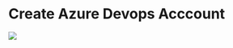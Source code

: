# Create Azure Devops Acccount 

<a href="https://portal.azure.com/#create/Microsoft.Template/uri/https%3A%2F%2Fraw.githubusercontent.com%2Fmnoskovic%2FAzureDevops.Account%2Fmaster%2Fazuredeploy.json" target="_blank">
    <img src="http://azuredeploy.net/deploybutton.png"/> 
</a>